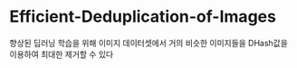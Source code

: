 # Efficient-Deduplication-of-Images
향상된 딥러닝 학습을 위해 이미지 데이터셋에서 거의 비슷한 이미지들을 DHash값을 이용하여 최대한 제거할 수 있다

